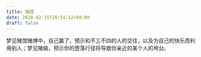 ```yaml
---
title: 赌馆
date: 2020-02-15T20:54:12+08:00
draft: false
---
```


梦见赌馆赌博中，自己赢了，预示和不三不四的人的交往，以及为自己的快乐而利用别人；梦见赌输，预示你的堕落行径将导致你亲近的某个人的垮台。